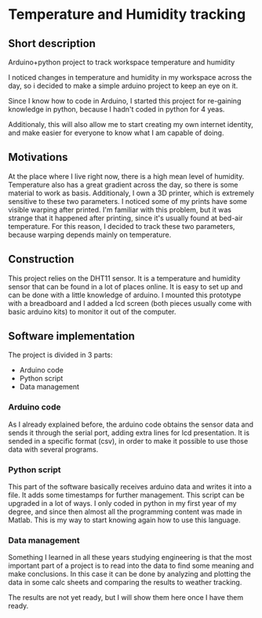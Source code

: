 # Temperature and Humidity tracking

## Short description
 Arduino+python project to track workspace temperature and humidity

 I noticed changes in temperature and humidity in my workspace
 across the day, so i decided to make a simple arduino project
 to keep an eye on it.

 Since I know how to code in Arduino, I started this project for 
 re-gaining knowledge in python, because I hadn't coded in python for 
 4 yeas.

 Additionaly, this will also allow me to start creating my own internet
 identity, and make easier for everyone to know what I am capable of doing.

## Motivations

At the place where I live right now, there is a high mean level of humidity. Temperature
also has a great gradient across the day, so there is some material to work as basis.
Additionaly, I own a 3D printer, which is extremely sensitive to these two parameters.
I noticed some of my prints have some visible warping after printed. I'm familiar with this
problem, but it was strange that it happened after printing, since it's usually found at bed-air temperature.
For this reason, I decided to track these two parameters, because warping depends mainly on temperature.

## Construction

This project relies on the DHT11 sensor. It is a temperature and humidity sensor that can be found 
in a lot of places online. It is easy to set up and can be done with a little knowledge of arduino.
I mounted this prototype with a breadboard and I added a lcd screen (both pieces usually come with 
basic arduino kits) to monitor it out of the computer.

## Software implementation

The project is divided in 3 parts:

- Arduino code
- Python script
- Data management

### Arduino code

As I already explained before, the arduino code obtains the sensor data and sends it through the
serial port, adding extra lines for lcd presentation. It is sended in a specific format (csv), in order 
to make it possible to use those data with several programs.

### Python script

This part of the software basically receives arduino data and writes it into a file. It adds some timestamps
for further management. This script can be upgraded in a lot of ways. I only coded in python in my first year
of my degree, and since then almost all the programming content was made in Matlab. This is my way to start knowing
again how to use this language.

### Data management

Something I learned in all these years studying engineering is that the most important part of a project
is to read into the data to find some meaning and make conclusions. In this case it can be done by analyzing
and plotting the data in some calc sheets and comparing the results to weather tracking. 

The results are not yet ready, but I will show them here once I have them ready.